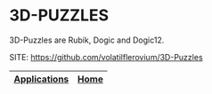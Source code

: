 # 3D-PUZZLES

 3D-Puzzles are Rubik, Dogic and Dogic12.

 SITE: https://github.com/volatilflerovium/3D-Puzzles

 | [Applications](https://portable-linux-apps.github.io/apps.html) | [Home](https://portable-linux-apps.github.io)
 | --- | --- |
